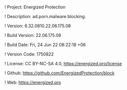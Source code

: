 ! Project: Energized Protection

! Description: ad.porn.malware blocking.

! Version: 6.32.0810.22.06.175.08

! Build Version: 22.06.175.08

! Build Date: Fri, 24 Jun 22 08:22:18 +06

! Version Code: 1750822

! License: CC BY-NC-SA 4.0, https://energized.pro/license

! Github: https://github.com/EnergizedProtection/block

! Web: https://energized.pro
